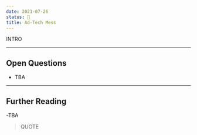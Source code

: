 ```yaml
---
date: 2021-07-26
status: 👀
title: Ad-Tech Mess
---
```


INTRO

----

## Open Questions

- TBA

----

## Further Reading
-TBA
> QUOTE